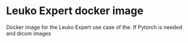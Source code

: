 # Leuko Expert docker image

Docker image for the Leuko Expert use case of the.
If Pytorch is needed and dicom images

